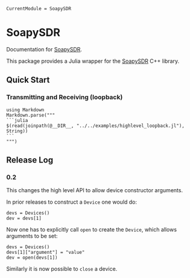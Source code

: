 ```@meta
CurrentModule = SoapySDR
```

# SoapySDR

Documentation for [SoapySDR](https://github.com/JuliaTelecom/SoapySDR.jl).

This package provides a Julia wrapper for the [SoapySDR](https://github.com/pothosware/SoapySDR) C++ library.

## Quick Start

### Transmitting and Receiving (loopback)

````@eval
using Markdown
Markdown.parse("""
```julia
$(read(joinpath(@__DIR__, "../../examples/highlevel_loopback.jl"), String))
```
""")
````

## Release Log

### 0.2

This changes the high level API to allow device constructor arguments.

In prior releases to construct a `Device` one would do:

```
devs = Devices()
dev = devs[1]
```

Now one has to explicitly call `open` to create the `Device`, which allows arguments to be set:

```
devs = Devices()
devs[1]["argument"] = "value"
dev = open(devs[1])
```

Similarly it is now possible to `close` a device.
